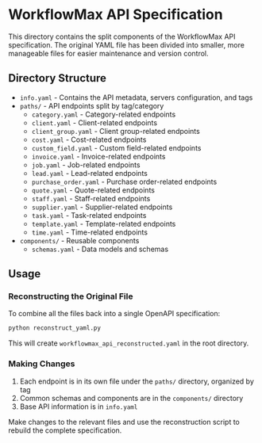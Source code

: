# WorkflowMax API Specification

This directory contains the split components of the WorkflowMax API specification. The original YAML file has been divided into smaller, more manageable files for easier maintenance and version control.

## Directory Structure

- `info.yaml` - Contains the API metadata, servers configuration, and tags
- `paths/` - API endpoints split by tag/category
  - `category.yaml` - Category-related endpoints
  - `client.yaml` - Client-related endpoints
  - `client_group.yaml` - Client group-related endpoints
  - `cost.yaml` - Cost-related endpoints
  - `custom_field.yaml` - Custom field-related endpoints
  - `invoice.yaml` - Invoice-related endpoints
  - `job.yaml` - Job-related endpoints
  - `lead.yaml` - Lead-related endpoints
  - `purchase_order.yaml` - Purchase order-related endpoints
  - `quote.yaml` - Quote-related endpoints
  - `staff.yaml` - Staff-related endpoints
  - `supplier.yaml` - Supplier-related endpoints
  - `task.yaml` - Task-related endpoints
  - `template.yaml` - Template-related endpoints
  - `time.yaml` - Time-related endpoints
- `components/` - Reusable components
  - `schemas.yaml` - Data models and schemas

## Usage

### Reconstructing the Original File

To combine all the files back into a single OpenAPI specification:

```bash
python reconstruct_yaml.py
```

This will create `workflowmax_api_reconstructed.yaml` in the root directory.

### Making Changes

1. Each endpoint is in its own file under the `paths/` directory, organized by tag
2. Common schemas and components are in the `components/` directory
3. Base API information is in `info.yaml`

Make changes to the relevant files and use the reconstruction script to rebuild the complete specification.
